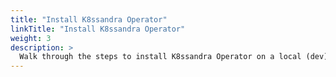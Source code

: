 ```yaml
---
title: "Install K8ssandra Operator"
linkTitle: "Install K8ssandra Operator"
weight: 3
description: >
  Walk through the steps to install K8ssandra Operator on a local (dev) kind Kubernetes environment.
---
```

